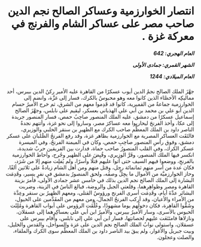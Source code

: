 <h1 dir="rtl">انتصار الخوارزمية وعساكر الصالح نجم الدين صاحب مصر على عساكر الشام والفرنج في معركة غزة .</h1>

<h5 dir="rtl">العام الهجري:  642

الشهر القمري: جمادى الأولى

العام الميلادي: 1244</h5>

<p dir="rtl">جهَّزَ الملك الصالح نجمُ الدين أيوب عسكرًا من القاهرة عليه الأمير ركنُ الدين بيبرس، أحد مماليكِه الأخصَّاء الذين كانوا معه وهو محبوسٌ بالكرك، فسار إلى غزَّة، وانضم إلى الخوارزمية جماعةٌ من القميرية، كانوا قد قَدِموا معهم من الشرق، ثم خرج الأميرُ حسام الدين أبو علي بن محمد بن أبي علي الهذباني بعسكر، ليقيم على نابلس، وجهَّزَ الصالح إسماعيل عسكرًا من دمشق، عليه الملك المنصور صاحِبُ حمص، فسار المنصور جريدة إلى عكا، وأخذ الفرنجَ ليحاربوا معه عساكرَ مصر، وساروا إلى نحو غزة، وأتتهم نجدةُ الناصر داود بن الملك المعظَّم صاحب الكرك مع الظهيرِ بن سنقر الحلبي والوزيري، فالتَقَت العساكر المصرية مع الخوارزمية بظاهر غزة، وقد رفع الفرنجُ الصُّلبان على عسكر دمشق، وفوق رأسِ المنصور صاحِبِ حمص، وكان في الميمنة الفرنجُ، وفي الميسرة عسكر الكرك، وفي القلب المنصورُ صاحب حماة، فدارت بين الفريقين حربٌ شديدة، انكسر فيها الملك المنصور، وفَرَّ الوزيري، وقُبِضَ على الظهير وجُرح، وأحاط الخوارزمية بالفرنجِ، ووضعوا فيهم السيف حتى أتوا عليهم قتلًا وأسرًا، ولم يُفلِت منهم إلا من شَرَد، فكان عدة من أسر منهم ثمانمائة رجل، وقتل منهم ومن أهل الشام زيادةٌ على ثلاثين ألفًا، وحاز الخوارزميَّة من الأموال ما يجِلُّ وصفُه، ولحق المنصورُ بدمشق في نفرٍ يسير، وقَدِمَت البشارة إلى الملك الصالح نجم الدين بذلك في خامس عشر جمادى الأولى، فأمرَ بزينة القاهرة ومصر وظواهِرِهما، وقلعتي الجبل والروضة، فبالغ الناسُ في الزينة، وضربت البشائر عدَّةَ أيام، وقَدِمَت أسرى الفرنج ورؤوسُ القتلى، ومعهم الظهيرُ بن سنقر وعِدَّة من الأمراء والأعيان، وقد أركب الفرنجُ الجمالَ، ومن معهم من المقَدَّمين على الخيول، وشَقُّوا القاهرة، فكان دخولُهم يوما مشهودًا، وعُلِّقَت الرؤوس على أبواب القاهرة ومُلِئَت الحبوس بالأسرى، وسار الأميرُ بيبرس، والأميرُ ابن أبي علي بعساكِرِهما إلى عسقلان، ونازلاها فامتَنَعَت عليهم لحصانتِها، فسار ابن أبي علي إلى نابلس، وأقام بيبرس على عسقلان، واستولى نوابُ الملك الصالح نجم الدين على غزة والسواحل، والقدس والخليل، وبيت جبريل والأغوار، ولم يبقَ بيد الناصر داود بن الملك المعظَّم سوى الكرك والملقاء، والصلت وعجلون.</p></br>
